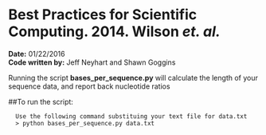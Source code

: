 # Best Practices for Scientific Computing. 2014. Wilson *et. al.*
  
**Date:**  01/22/2016    
**Code written by:** Jeff Neyhart and Shawn Goggins
    
Running the script **bases_per_sequence.py** will calculate the length of your sequence data, and report back nucleotide ratios
    
##To run the script:   
```    
  Use the following command substituing your text file for data.txt    
  > python bases_per_sequence.py data.txt
```
